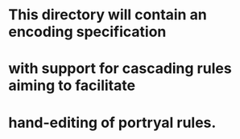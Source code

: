 # This directory will contain an encoding specification
# with support for cascading rules aiming to facilitate
# hand-editing of portryal rules.

